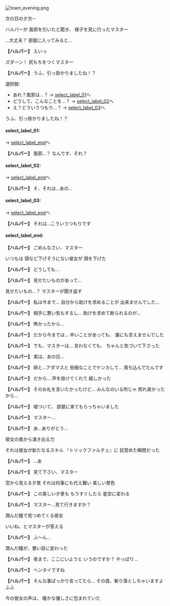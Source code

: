 
![town_evening.png](../images/backgrounds/town_evening.png)

次の日の夕方─

ハルパーが
風邪を引いたと聞き、
様子を見に行ったマスター

…大丈夫？
部屋に入ってみると…

**【ハルパー】**
えいっ

ズダーン！
尻もちをつくマスター

**【ハルパー】**
うふ、引っ掛かりましたね！？

選択肢:
- あれ？風邪は…？ → [select_label_01](#select_label_01)へ
- どうして、こんなことを…？ → [select_label_02](#select_label_02)へ
- え？どういうつもり…？ → [select_label_03](#select_label_03)へ

うふ、引っ掛かりましたね！？

#### select_label_01:
 → [select_label_end](#select_label_end)へ

**【ハルパー】**
風邪…？
なんです、それ？

#### select_label_02:
 → [select_label_end](#select_label_end)へ

**【ハルパー】**
そ、それは…あの…

#### select_label_03:
 → [select_label_end](#select_label_end)へ

**【ハルパー】**
それは…こういうつもりです

#### select_label_end:

**【ハルパー】**
ごめんなさい、マスター

いつもは
頭など下げそうにない彼女が
頭を下げた

**【ハルパー】**
どうしても…

**【ハルパー】**
見せたいものがあって…

見せたいもの…？
マスターが聞き返す

**【ハルパー】**
私は今まで…
自分から助けを求めることが
出来ませんでした…

**【ハルパー】**
相手に悪い気もするし…
助けを求めて断られるのが…

**【ハルパー】**
怖かったから…

**【ハルパー】**
だから今までは…
辛いことがあっても、
誰にも言えませんでした

**【ハルパー】**
でも、マスターは…
言わなくても、
ちゃんと気づいて下さった

**【ハルパー】**
実は、あの日…

**【ハルパー】**
姉と…アダマスと
些細なことでケンカして…
落ち込んでたんです

**【ハルパー】**
だから…
声を掛けてくれて
嬉しかった

**【ハルパー】**
そのお礼を言いたかったけど…
みんなのいる所じゃ
照れ臭かったから…

**【ハルパー】**
嘘ついて、
部屋に来てもらっちゃいました

**【ハルパー】**
マスター…

**【ハルパー】**
あ…ありがとう…

彼女の奥から湧き出る力

それは彼女が新たなるスキル
『トリックファルチェ』に
目覚めた瞬間だった

**【ハルパー】**
…あ

**【ハルパー】**
見て下さい、マスター

窓から見える夕景
それは何事にも代え難い
美しい景色

**【ハルパー】**
この美しい夕景も
もうすぐしたら
星空に変わる

**【ハルパー】**
マスター…見て行きますか？

潤んだ瞳で見つめてくる彼女

いいね、とマスターが答える

**【ハルパー】**
ふ～ん…

潤んだ瞳が、悪い目に変わった

**【ハルパー】**
夜まで、ここにいようと
いうのですか？
やっぱり…

**【ハルパー】**
ヘンタイですね

**【ハルパー】**
そんな事ばっかり言ってたら…
その首、斬り落としちゃいますよ
ふふ

今の彼女の声は、
暖かな優しさに包まれていた
